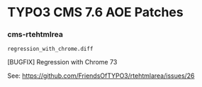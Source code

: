 # TYPO3 CMS 7.6 AOE Patches

### cms-rtehtmlrea

`regression_with_chrome.diff`

[BUGFIX] Regression with Chrome 73

See: https://github.com/FriendsOfTYPO3/rtehtmlarea/issues/26